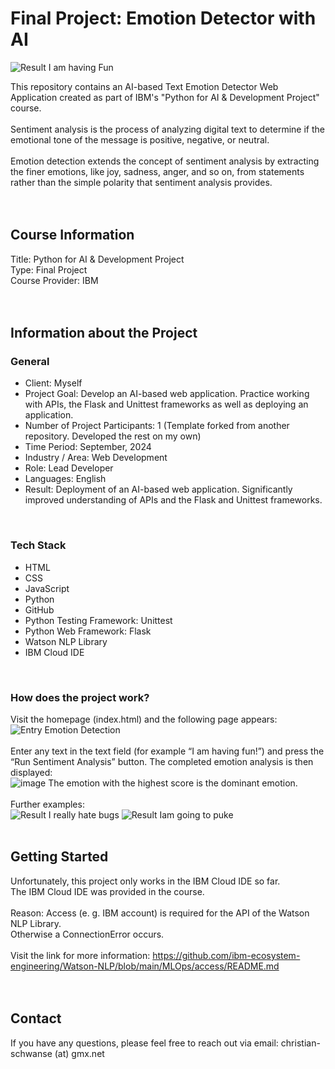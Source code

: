 # Final Project: Emotion Detector with AI

![Result I am having Fun](https://github.com/user-attachments/assets/f456f7a7-e396-4186-9ac3-4519f20eb047)


This repository contains an AI-based Text Emotion Detector Web Application created as part of IBM's "Python for AI & Development Project" course.<br>
<br>
Sentiment analysis is the process of analyzing digital text to determine if the emotional tone of the message is positive, negative, or neutral.<br>
<br>
Emotion detection extends the concept of sentiment analysis by extracting the finer emotions, like joy, sadness, anger, and so on, from statements rather than the simple polarity that sentiment analysis provides.<br>
<br>
<br>


## Course Information
Title: Python for AI & Development Project<br>
Type: Final Project<br>
Course Provider: IBM<br>
<br>
<br>

## Information about the Project
### General
- Client: Myself
- Project Goal: Develop an AI-based web application. Practice working with APIs, the Flask and Unittest frameworks as well as deploying an application.
- Number of Project Participants: 1 (Template forked from another repository. Developed the rest on my own)
- Time Period: September, 2024
- Industry / Area: Web Development
- Role: Lead Developer
- Languages: English
- Result: Deployment of an AI-based web application. Significantly improved understanding of APIs and the Flask and Unittest frameworks.
<br>


### Tech Stack
- HTML
- CSS
- JavaScript
- Python
- GitHub
- Python Testing Framework: Unittest
- Python Web Framework: Flask
- Watson NLP Library
- IBM Cloud IDE
<br>


### How does the project work?
Visit the homepage (index.html) and the following page appears:<br>
![Entry Emotion Detection](https://github.com/user-attachments/assets/b71e30ea-f46b-459b-aca3-122de13c472a)
<br>
<br>
Enter any text in the text field (for example “I am having fun!”) and press the “Run Sentiment Analysis” button. The completed emotion analysis is then displayed:<br>
![image](https://github.com/user-attachments/assets/e5cc02b6-1ec4-443a-af82-f9e3f8f4e953)
The emotion with the highest score is the dominant emotion.
<br>
<br>
Further examples:<br>
![Result I really hate bugs](https://github.com/user-attachments/assets/398c583f-2157-4948-9681-85985a24e413)
![Result Iam going to puke](https://github.com/user-attachments/assets/1013a248-ca68-4d0b-b68a-f8cf3d14d63a)
<br>
<br>

## Getting Started
Unfortunately, this project only works in the IBM Cloud IDE so far.<br>
The IBM Cloud IDE was provided in the course.<br>
<br>
Reason: Access (e. g. IBM account) is required for the API of the Watson NLP Library.<br>
Otherwise a ConnectionError occurs.<br>
<br>
Visit the link for more information: https://github.com/ibm-ecosystem-engineering/Watson-NLP/blob/main/MLOps/access/README.md<br>
<br>
<br>


## Contact
If you have any questions, please feel free to reach out via email: christian-schwanse (at) gmx.net
